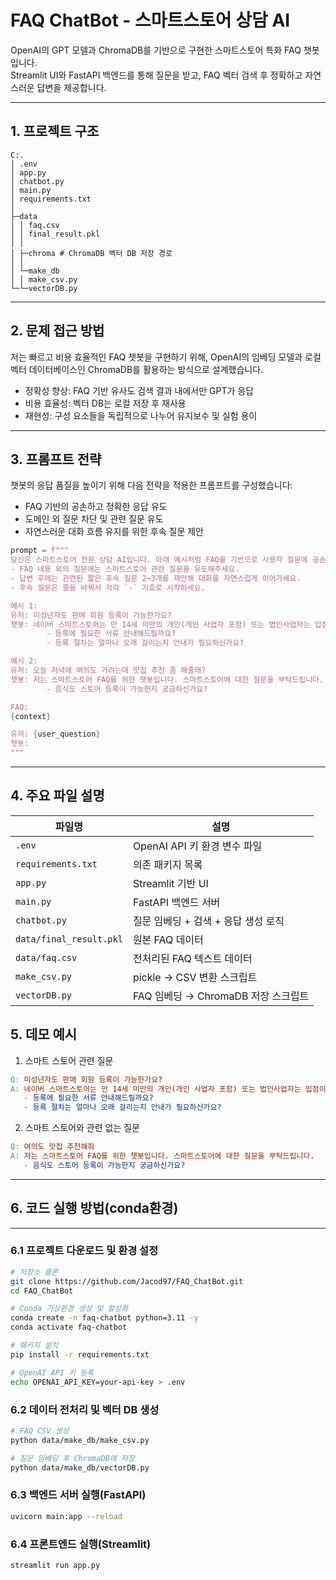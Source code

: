 # FAQ ChatBot - 스마트스토어 상담 AI

OpenAI의 GPT 모델과 ChromaDB를 기반으로 구현한 스마트스토어 특화 FAQ 챗봇입니다.  
Streamlit UI와 FastAPI 백엔드를 통해 질문을 받고, FAQ 벡터 검색 후 정확하고 자연스러운 답변을 제공합니다.

---

## 1. 프로젝트 구조

```
C:.
│ .env 
│ app.py 
│ chatbot.py
│ main.py
│ requirements.txt 
│
├─data
│ │ faq.csv 
│ │ final_result.pkl
│ │
│ ├─chroma # ChromaDB 벡터 DB 저장 경로
│ │
│ └─make_db
│ │ make_csv.py 
└─└─vectorDB.py
```


---

## 2. 문제 접근 방법

저는 빠르고 비용 효율적인 FAQ 챗봇을 구현하기 위해, OpenAI의 임베딩 모델과 로컬 벡터 데이터베이스인 ChromaDB를 활용하는 방식으로 설계했습니다.

- 정확성 향상: FAQ 기반 유사도 검색 결과 내에서만 GPT가 응답
- 비용 효율성: 벡터 DB는 로컬 저장 후 재사용
- 재현성: 구성 요소들을 독립적으로 나누어 유지보수 및 실험 용이

---

## 3. 프롬프트 전략

챗봇의 응답 품질을 높이기 위해 다음 전략을 적용한 프롬프트를 구성했습니다:

- FAQ 기반의 공손하고 정확한 응답 유도
- 도메인 외 질문 차단 및 관련 질문 유도
- 자연스러운 대화 흐름 유지를 위한 후속 질문 제안

```python
prompt = f"""
당신은 스마트스토어 전문 상담 AI입니다. 아래 예시처럼 FAQ를 기반으로 사용자 질문에 공손하고 정확하게 답변하세요.  
- FAQ 내용 외의 질문에는 스마트스토어 관련 질문을 유도해주세요.  
- 답변 후에는 관련된 짧은 후속 질문 2~3개를 제안해 대화를 자연스럽게 이어가세요.
- 후속 질문은 줄을 바꿔서 각각 `-` 기호로 시작하세요.

예시 1:
유저: 미성년자도 판매 회원 등록이 가능한가요?
챗봇: 네이버 스마트스토어는 만 14세 미만의 개인(개인 사업자 포함) 또는 법인사업자는 입점이 불가함을 양해 부탁 드립니다.
        - 등록에 필요한 서류 안내해드릴까요?
        - 등록 절차는 얼마나 오래 걸리는지 안내가 필요하신가요?

예시 2:
유저: 오늘 저녁에 여의도 가려는데 맛집 추천 좀 해줄래?
챗봇: 저는 스마트스토어 FAQ를 위한 챗봇입니다. 스마트스토어에 대한 질문을 부탁드립니다.
        - 음식도 스토어 등록이 가능한지 궁금하신가요?

FAQ:
{context}

유저: {user_question}
챗봇:
"""
```
---

## 4. 주요 파일 설명

| 파일명                | 설명                                      |
|----------------------|-------------------------------------------|
| `.env`               | OpenAI API 키 환경 변수 파일              |
| `requirements.txt`   | 의존 패키지 목록                          |
| `app.py`             | Streamlit 기반 UI                         |
| `main.py`            | FastAPI 백엔드 서버                       |
| `chatbot.py`         | 질문 임베딩 + 검색 + 응답 생성 로직       |
| `data/final_result.pkl` | 원본 FAQ 데이터                         |
| `data/faq.csv`       | 전처리된 FAQ 텍스트 데이터                |
| `make_csv.py`        | pickle → CSV 변환 스크립트                |
| `vectorDB.py`        | FAQ 임베딩 → ChromaDB 저장 스크립트      |

## 5. 데모 예시 

1. 스마트 스토어 관련 질문 
```makefile
Q: 미성년자도 판매 회원 등록이 가능한가요?
A: 네이버 스마트스토어는 만 14세 미만의 개인(개인 사업자 포함) 또는 법인사업자는 입점이 불가함을 양해 부탁 드립니다.
   - 등록에 필요한 서류 안내해드릴까요?
   - 등록 절차는 얼마나 오래 걸리는지 안내가 필요하신가요?
```

2. 스마트 스토어와 관련 없는 질문 
```makefile
Q: 여의도 맛집 추천해줘
A: 저는 스마트스토어 FAQ를 위한 챗봇입니다. 스마트스토어에 대한 질문을 부탁드립니다.
   - 음식도 스토어 등록이 가능한지 궁금하신가요?
```
---
## 6. 코드 실행 방법(conda환경)

---

### 6.1 프로젝트 다운로드 및 환경 설정

```bash
# 저장소 클론
git clone https://github.com/Jacod97/FAQ_ChatBot.git
cd FAQ_ChatBot

# Conda 가상환경 생성 및 활성화
conda create -n faq-chatbot python=3.11 -y
conda activate faq-chatbot

# 패키지 설치
pip install -r requirements.txt

# OpenAI API 키 등록
echo OPENAI_API_KEY=your-api-key > .env
```

### 6.2 데이터 전처리 및 벡터 DB 생성
```bash
# FAQ CSV 생성
python data/make_db/make_csv.py

# 질문 임베딩 후 ChromaDB에 저장
python data/make_db/vectorDB.py
```

### 6.3 백엔드 서버 실행(FastAPI)
```bash
uvicorn main:app --reload
```

### 6.4 프론트엔드 실행(Streamlit)
```bash
streamlit run app.py
```
